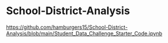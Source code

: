 # School-District-Analysis

https://github.com/hamburgers15/School-District-Analysis/blob/main/Student_Data_Challenge_Starter_Code.ipynb
